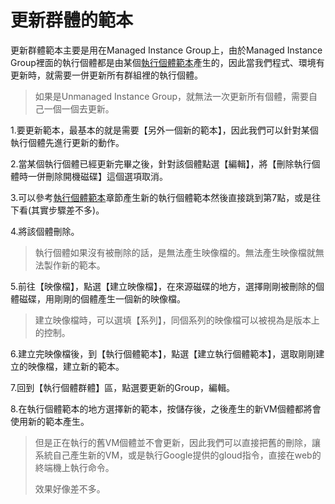 # 更新群體的範本

更新群體範本主要是用在Managed Instance Group上，由於Managed Instance Group裡面的執行個體都是由某個[執行個體範本](/執行個體範本)產生的，因此當我們程式、環境有更新時，就需要一併更新所有群組裡的執行個體。

> 如果是Unmanaged Instance Group，就無法一次更新所有個體，需要自己一個一個去更新。

1.要更新範本，最基本的就是需要【另外一個新的範本】，因此我們可以針對某個執行個體先進行更新的動作。

2.當某個執行個體已經更新完畢之後，針對該個體點選【編輯】，將【刪除執行個體時一併刪除開機磁碟】這個選項取消。

3.可以參考[執行個體範本](/執行個體範本)章節產生新的執行個體範本然後直接跳到第7點，或是往下看\(其實步驟差不多\)。

4.將該個體刪除。

> 執行個體如果沒有被刪除的話，是無法產生映像檔的。無法產生映像檔就無法製作新的範本。

5.前往【映像檔】，點選【建立映像檔】，在來源磁碟的地方，選擇剛剛被刪除的個體磁碟，用剛剛的個體產生一個新的映像檔。

> 建立映像檔時，可以選填【系列】，同個系列的映像檔可以被視為是版本上的控制。

6.建立完映像檔後，到【執行個體範本】，點選【建立執行個體範本】，選取剛剛建立的映像檔，建立新的範本。

7.回到【執行個體群體】區，點選要更新的Group，編輯。

8.在執行個體範本的地方選擇新的範本，按儲存後，之後產生的新VM個體都將會使用新的範本產生。

> 但是正在執行的舊VM個體並不會更新，因此我們可以直接把舊的刪除，讓系統自己產生新的VM，或是執行Google提供的gloud指令，直接在web的終端機上執行命令。
>
> 效果好像差不多。



